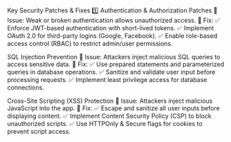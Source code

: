 Key Security Patches & Fixes
1️⃣ Authentication & Authorization Patches
🔹 Issue: Weak or broken authentication allows unauthorized access.
🔹 Fix:
✅ Enforce JWT-based authentication with short-lived tokens.
✅ Implement OAuth 2.0 for third-party logins (Google, Facebook).
✅ Enable role-based access control (RBAC) to restrict admin/user permissions.

SQL Injection Prevention
🔹 Issue: Attackers inject malicious SQL queries to access sensitive data.
🔹 Fix:
✅ Use prepared statements and parameterized queries in database operations.
✅ Sanitize and validate user input before processing requests.
✅ Implement least privilege access for database connections.

Cross-Site Scripting (XSS) Protection
🔹 Issue: Attackers inject malicious JavaScript into the app.
🔹 Fix:
✅ Escape and sanitize all user inputs before displaying content.
✅ Implement Content Security Policy (CSP) to block unauthorized scripts.
✅ Use HTTPOnly & Secure flags for cookies to prevent script access.